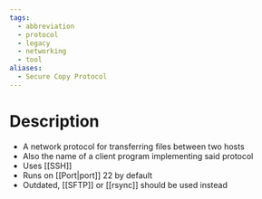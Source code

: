 ```yaml
---
tags:
  - abbreviation
  - protocol
  - legacy
  - networking
  - tool
aliases:
  - Secure Copy Protocol
---
```

# Description
- A network protocol for transferring files between two hosts
- Also the name of a client program implementing said protocol
- Uses [[SSH]]
- Runs on [[Port|port]] 22 by default
- Outdated, [[SFTP]] or [[rsync]] should be used instead